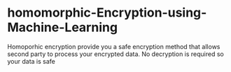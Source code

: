 # homomorphic-Encryption-using-Machine-Learning
Homoporhic encryption provide you a safe encryption method that allows second party to process your encrypted data. No decryption is required so your data is safe
